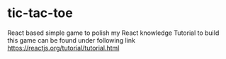# tic-tac-toe
React based simple game to polish my React knowledge
Tutorial to build this game can be found under following link https://reactjs.org/tutorial/tutorial.html 
